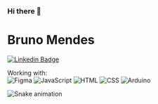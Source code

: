 ### Hi there 👋
# Bruno Mendes

[![Linkedin Badge](https://img.shields.io/badge/-LinkedIn-blue?style=flat&logo=LinkedIn&logoColor=white)](https://www.linkedin.com/in/bruno-mendes-588779174/)


Working with:<br>
 <img src="https://img.shields.io/badge/Figma-20232A?style=for-the-badge&logo=figma&logoColor=DC143C" alt="Figma" /> 
<img src="https://img.shields.io/badge/JavaScript-20232A?style=for-the-badge&logo=javascript&logoColor=7DF1E" alt="JavaScript" />
<img src="https://img.shields.io/badge/HTML5-20232A?style=for-the-badge&logo=html5&logoColor=E34F26" alt="HTML" />
<img src="https://img.shields.io/badge/CSS3-20232A?style=for-the-badge&logo=css3&logoColor=1572B6" alt="CSS" />
<img src="https://img.shields.io/badge/Arduino-20232A?style=for-the-badge&logo=Arduino&logoColor=00979D" alt="Arduino" />

![Snake animation](https://github.com/BrunoMendesC/BrunoMendesC/blob/output/github-contribution-grid-snake.svg)
